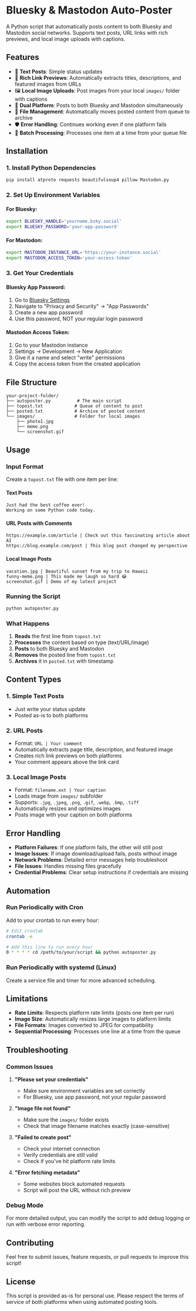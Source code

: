# Bluesky & Mastodon Auto-Poster

A Python script that automatically posts content to both Bluesky and Mastodon social networks. Supports text posts, URL links with rich previews, and local image uploads with captions.

## Features

- 📝 **Text Posts**: Simple status updates
- 🔗 **Rich Link Previews**: Automatically extracts titles, descriptions, and featured images from URLs
- 🖼️ **Local Image Uploads**: Post images from your local `images/` folder with captions
- 🤖 **Dual Platform**: Posts to both Bluesky and Mastodon simultaneously
- 📁 **File Management**: Automatically moves posted content from queue to archive
- 🛡️ **Error Handling**: Continues working even if one platform fails
- 🔄 **Batch Processing**: Processes one item at a time from your queue file

## Installation

### 1. Install Python Dependencies

```bash
pip install atproto requests beautifulsoup4 pillow Mastodon.py
```

### 2. Set Up Environment Variables

#### For Bluesky:
```bash
export BLUESKY_HANDLE='yourname.bsky.social'
export BLUESKY_PASSWORD='your-app-password'
```

#### For Mastodon:
```bash
export MASTODON_INSTANCE_URL='https://your-instance.social'
export MASTODON_ACCESS_TOKEN='your-access-token'
```

### 3. Get Your Credentials

#### Bluesky App Password:
1. Go to [Bluesky Settings](https://bsky.app/settings)
2. Navigate to "Privacy and Security" → "App Passwords"
3. Create a new app password
4. Use this password, NOT your regular login password

#### Mastodon Access Token:
1. Go to your Mastodon instance
2. Settings → Development → New Application
3. Give it a name and select "write" permissions
4. Copy the access token from the created application

## File Structure

```
your-project-folder/
├── autoposter.py          # The main script
├── topost.txt            # Queue of content to post
├── posted.txt            # Archive of posted content
└── images/               # Folder for local images
    ├── photo1.jpg
    ├── meme.png
    └── screenshot.gif
```

## Usage

### Input Format

Create a `topost.txt` file with one item per line:

#### Text Posts
```
Just had the best coffee ever!
Working on some Python code today.
```

#### URL Posts with Comments
```
https://example.com/article | Check out this fascinating article about AI
https://blog.example.com/post | This blog post changed my perspective
```

#### Local Image Posts
```
vacation.jpg | Beautiful sunset from my trip to Hawaii
funny-meme.png | This made me laugh so hard 😂
screenshot.gif | Demo of my latest project
```

### Running the Script

```bash
python autoposter.py
```

### What Happens

1. **Reads** the first line from `topost.txt`
2. **Processes** the content based on type (text/URL/image)
3. **Posts** to both Bluesky and Mastodon
4. **Removes** the posted line from `topost.txt`
5. **Archives** it in `posted.txt` with timestamp

## Content Types

### 1. Simple Text Posts
- Just write your status update
- Posted as-is to both platforms

### 2. URL Posts
- Format: `URL | Your comment`
- Automatically extracts page title, description, and featured image
- Creates rich link previews on both platforms
- Your comment appears above the link card

### 3. Local Image Posts
- Format: `filename.ext | Your caption`
- Loads image from `images/` subfolder
- Supports: `.jpg`, `.jpeg`, `.png`, `.gif`, `.webp`, `.bmp`, `.tiff`
- Automatically resizes and optimizes images
- Posts image with your caption on both platforms

## Error Handling

- **Platform Failures**: If one platform fails, the other will still post
- **Image Issues**: If image download/upload fails, posts without image
- **Network Problems**: Detailed error messages help troubleshoot
- **File Issues**: Handles missing files gracefully
- **Credential Problems**: Clear setup instructions if credentials are missing

## Automation

### Run Periodically with Cron

Add to your crontab to run every hour:
```bash
# Edit crontab
crontab -e

# Add this line to run every hour
0 * * * * cd /path/to/your/script && python autoposter.py
```

### Run Periodically with systemd (Linux)

Create a service file and timer for more advanced scheduling.

## Limitations

- **Rate Limits**: Respects platform rate limits (posts one item per run)
- **Image Size**: Automatically resizes large images to platform limits
- **File Formats**: Images converted to JPEG for compatibility
- **Sequential Processing**: Processes one line at a time from the queue

## Troubleshooting

### Common Issues

1. **"Please set your credentials"**
   - Make sure environment variables are set correctly
   - For Bluesky, use app password, not your regular password

2. **"Image file not found"**
   - Make sure the `images/` folder exists
   - Check that image filename matches exactly (case-sensitive)

3. **"Failed to create post"**
   - Check your internet connection
   - Verify credentials are still valid
   - Check if you've hit platform rate limits

4. **"Error fetching metadata"**
   - Some websites block automated requests
   - Script will post the URL without rich preview

### Debug Mode

For more detailed output, you can modify the script to add debug logging or run with verbose error reporting.

## Contributing

Feel free to submit issues, feature requests, or pull requests to improve this script!

## License

This script is provided as-is for personal use. Please respect the terms of service of both platforms when using automated posting tools.
